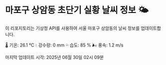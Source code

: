 
# 마포구 상암동 초단기 실황 날씨 정보 🌤️

이 리포지토리는 기상청 API를 사용하여 서울 마포구 상암동의 날씨 정보를 업데이트합니다. 

🌡️ 기온: 26.1 ℃
💧 강수량: 0 mm
💦 습도: 85 %
🌬️ 풍속: 1.2 m/s

마지막 업데이트 시각: 2025년 06월 30일 02시 09분    
